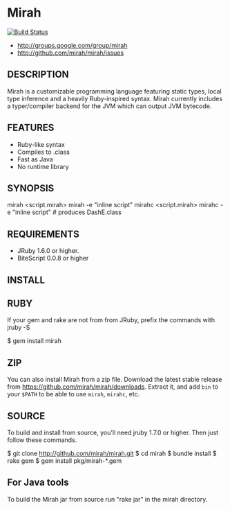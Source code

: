 Mirah
================

[![Build Status](https://secure.travis-ci.org/mirah/mirah.png)](http://travis-ci.org/mirah/mirah)

* http://groups.google.com/group/mirah
* http://github.com/mirah/mirah/issues

DESCRIPTION
-----------------

Mirah is a customizable programming language featuring static types,
local type inference and a heavily Ruby-inspired syntax. Mirah
currently includes a typer/compiler backend for the JVM which can
output JVM bytecode.

FEATURES
-----------------

* Ruby-like syntax
* Compiles to .class
* Fast as Java
* No runtime library

SYNOPSIS
-----------------

mirah <script.mirah>
mirah -e "inline script"
mirahc <script.mirah>
mirahc -e "inline script" # produces DashE.class

REQUIREMENTS
-----------------

* JRuby 1.6.0 or higher.
* BiteScript 0.0.8 or higher

INSTALL
-----------------

RUBY
-----------------

If your gem and rake are not from from JRuby, prefix the commands with jruby -S

$ gem install mirah

ZIP
-----------------

You can also install Mirah from a zip file. Download the latest stable
release from https://github.com/mirah/mirah/downloads. 
Extract it, and add `bin` to your `$PATH` to be able to use `mirah`, `mirahc`, etc.

SOURCE
-----------------

To build and install from source, you'll need jruby 1.7.0 or
higher. Then just follow these commands.

$ git clone http://github.com/mirah/mirah.git
$ cd mirah
$ bundle install
$ rake gem
$ gem install pkg/mirah-*.gem

For Java tools
-----------------

To build the Mirah jar from source run "rake jar" in the mirah directory.
